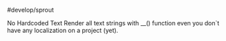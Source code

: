 #develop/sprout 

No Hardcoded Text
Render all text strings with __() function even you don`t have any localization on a project (yet).